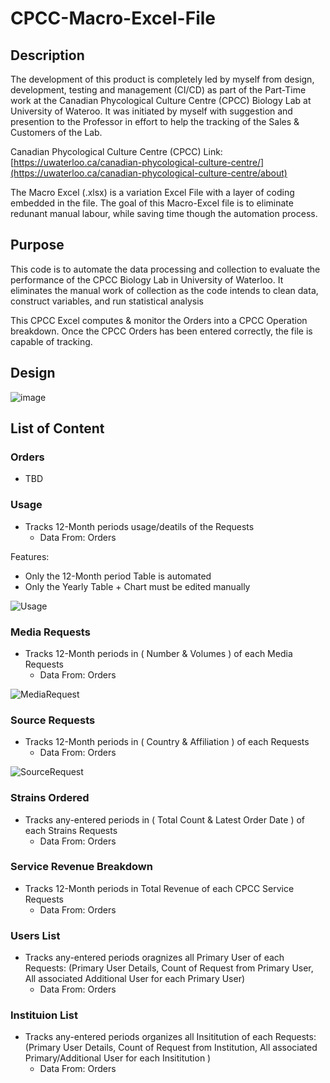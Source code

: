 # CPCC-Macro-Excel-File

## Description
The development of this product is completely led by myself from design, development, testing and management (CI/CD) as part of the Part-Time work at the Canadian Phycological Culture Centre (CPCC) Biology Lab at University of Wateroo. 
It was initiated by myself with suggestion and presention to the Professor in effort to help the tracking of the Sales & Customers of the Lab. 

Canadian Phycological Culture Centre (CPCC) Link: [https://uwaterloo.ca/canadian-phycological-culture-centre/](https://uwaterloo.ca/canadian-phycological-culture-centre/about)

The Macro Excel (.xlsx) is a variation Excel File with a layer of coding embedded in the file. 
The goal of this Macro-Excel file is to eliminate redunant manual labour, while saving time though the automation process. 

## Purpose
This code is to automate the data processing and collection to evaluate the performance of the CPCC Biology Lab in University of Waterloo. 
It eliminates the manual work of collection as the code intends to clean data, construct variables, and run statistical analysis

This CPCC Excel computes & monitor the Orders into a CPCC Operation breakdown. Once the CPCC Orders has been entered correctly, the file is capable of tracking. 

## Design
![image](https://github.com/andykimstar/CPCC-Excel-Automation-Tool/assets/113536228/d2acc607-bdfe-4422-ac5c-c38f5962a732)


## List of Content

### Orders
* TBD

### Usage
* Tracks 12-Month periods usage/deatils of the Requests
  - Data From: Orders

Features:
- Only the 12-Month period Table is automated
- Only the Yearly Table + Chart must be edited manually 

![Usage](https://github.com/user-attachments/assets/3842d6ae-e6d2-4f8b-a7ca-8112317afcef)


### Media Requests
* Tracks 12-Month periods in ( Number & Volumes ) of each Media Requests
  - Data From: Orders

![MediaRequest](https://github.com/user-attachments/assets/0bb4c1b9-7984-4f71-8299-89e8cd14586c)



 
### Source Requests
* Tracks 12-Month periods in ( Country & Affiliation ) of each Requests
  - Data From: Orders

![SourceRequest](https://github.com/user-attachments/assets/8ad132dd-9b1e-4b5a-a52d-00e482cb7451)

    
### Strains Ordered
* Tracks any-entered periods in ( Total Count & Latest Order Date ) of each Strains Requests
  - Data From: Orders
    
### Service Revenue Breakdown
* Tracks 12-Month periods in Total Revenue of each CPCC Service Requests
  - Data From: Orders
    
### Users List
* Tracks any-entered periods oragnizes all Primary User of each Requests: (Primary User Details, Count of Request from Primary User, All associated Additional User for each Primary User)
  - Data From: Orders
    
### Instituion List
* Tracks any-entered periods organizes all Insititution of each Requests: (Primary User Details, Count of Request from Institution, All associated Primary/Additional User for each Insititution )
  - Data From: Orders
    


